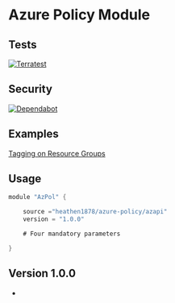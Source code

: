 # Azure Policy Module

## Tests

[![Terratest](https://github.com/heathen1878/terraform-azapi-azure-policy/actions/workflows/module_tests.yaml/badge.svg)](https://github.com/heathen1878/terraform-azapi-azure-policy/actions/workflows/module_tests.yaml)

## Security

[![Dependabot](https://img.shields.io/badge/dependabot-active-brightgreen?style=flat-square&logo=dependabot)](https://github.com/heathen1878/terraform-azapi-azure-policy/security/dependabot)

## Examples

[Tagging on Resource Groups](examples/tagging/README.md)

## Usage

```go
module "AzPol" {

    source ="heathen1878/azure-policy/azapi"
    version = "1.0.0"

    # Four mandatory parameters

}

```

## Version 1.0.0

- 
